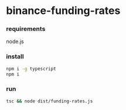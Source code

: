 # binance-funding-rates

### requirements
node.js

### install
```sh
npm i -g typescript
npm i
```

### run
```sh
tsc && node dist/funding-rates.js
```
